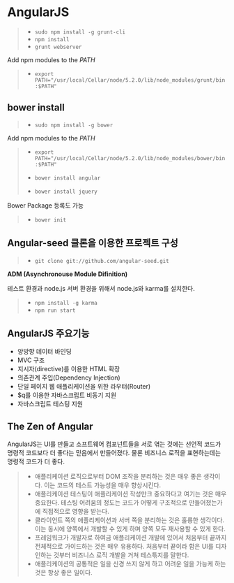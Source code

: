 # AngularJS

> * `sudo npm install -g grunt-cli`
> * `npm install`
> * `grunt webserver`

Add npm modules to the *PATH*
> * `export PATH="/usr/local/Cellar/node/5.2.0/lib/node_modules/grunt/bin:$PATH"`

## bower install

> * `sudo npm install -g bower`

Add npm modules to the *PATH*
> * `export PATH="/usr/local/Cellar/node/5.2.0/lib/node_modules/bower/bin:$PATH"`
> 
> * `bower install angular`
> * `bower install jquery`

Bower Package 등록도 가능
> * `bower init`

## Angular-seed 클론을 이용한 프로젝트 구성

> * `git clone git://github.com/angular-seed.git`

**ADM (Asynchronouse Module Difinition)**

테스트 환경과 node.js 서버 환경을 위해서 node.js와 karma를 설치한다.

> * `npm install -g karma`
> * `npm run start`
 
 
## AngularJS 주요기능

* 양방향 데이터 바인딩
* MVC 구조
* 지시자(directive)를 이용한 HTML 확장
* 의존관계 주입(Dependency Injection)
* 단일 페이지 웹 애플리케이션을 위한 라우터(Router)
* $q를 이용한 자바스크립트 비동기 지원
* 자바스크립트 테스팅 지원


## The Zen of Angular

AngularJS는 UI를 만들고 소프트웨어 컴포넌트들을 서로 엮는 것에는 선언적 코드가 명령적 코드보다 더 좋다는 믿음에서 만들어졌다. 물론 비즈니스 로직을 표현하는데는 명령적 코드가 더 좋다.

> * 애플리케이션 로직으로부터 DOM 조작을 분리하는 것은 매우 좋은 생각이다. 이는 코드의 테스트 가능성을 매우 향상시킨다.
> * 애플리케이션 테스팅이 애플리케이션 작성만크 중요하다고 여기는 것은 매우 중요한다. 테스팅 어려움의 정도는 코드가 어떻게 구조적으로 만들어졌는가에 직접적으로 영향을 받는다.
> * 클라이언트 쪽의 애플리케이션과 서버 쪽을 분리하는 것은 훌륭한 생각이다. 이는 동시에 양쪽에서 개발할 수 있게 하며 양쪽 모두 재사용할 수 있게 한다.
> * 프레임워크가 개발자로 하여금 애플리케이션 개발에 있어서 처음부터 끝까지 전체적으로 가이드하는 것은 매우 유용하다. 처음부터 끝이라 함은 UI를 디자인하는 것부터 비즈니스 로직 개발을 거쳐 테스튺지를 말한다.
> * 애플리케이션의 공통적은 일을 신경 쓰지 않게 하고 어려운 일을 가능케 하는 것은 항상 좋은 일이다. 